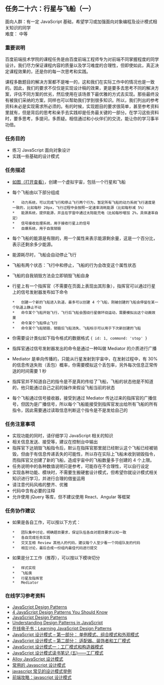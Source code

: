 ## 任务二十六：行星与飞船（一）

面向人群：有一定 JavaScript 基础，希望学习或加强面向对象编程及设计模式相关知识的同学  
难度：	中等


### 重要说明

百度前端技术学院的课程任务是由百度前端工程师专为对前端不同掌握程度的同学设计。我们尽力保证课程内容的质量以及学习难度的合理性，但即使如此，真正决定课程效果的，还是你的每一次思考和实践。

课程多数题目的解决方案都不是唯一的，这和我们在实际工作中的情况也是一致的。因此，我们的要求不仅仅是实现设计稿的效果，更是要多去思考不同的解决方案，评估不同方案的优劣，然后使用在该场景下最优雅的方式去实现。那些最终没有被我们采纳的方案，同样也可以帮助我们学到很多知识。所以，我们列出的参考资料未必是实现需求所必须的。有的时候，实现题目的要求很简单，甚至参考资料里就有，但是背后的思考和亲手去实践却是任务最关键的一部分。在学习这些资料时，要多思考，多提问，多质疑。相信通过和小伙伴们的交流，能让你的学习事半功倍。

### 任务目的

*   练习 JavaScript 面向对象设计
*   实践一些基础的设计模式

### 任务描述

*   [如图（打开查看）](http://7xrp04.com1.z0.glb.clouddn.com/task_2_26_1.jpg)，创建一个虚拟宇宙，包括一个行星和飞船
*   每个飞船由以下部分组成

        *   动力系统，可以完成飞行和停止飞行两个行为，暂定所有飞船的动力系统飞行速度是一致的，比如每秒 20px，飞行过程中会按照一定速率消耗能源（比如每秒减 5%）
        *   能源系统，提供能源，并且在宇宙中通过太阳能充电（比如每秒增加 2%，具体速率自定）
        *   信号接收处理系统，用于接收行星上的信号
        *   自爆系统，用于自我销毁
*   每个飞船的能源是有限的，用一个属性来表示能源剩余量，这是一个百分比，表示还剩余多少能源。
*   能源耗尽时，飞船会自动停止飞行
*   飞船有两个状态：飞行中和停止，飞船的行为会改变这个属性状态
*   飞船的自我销毁方法会立即销毁飞船自身
*   行星上有一个指挥官（不需要在页面上表现出其形象），指挥官可以通过行星上的信号发射器发布如下命令

        *   创建一个新的飞船进入轨道，最多可以创建 4 个飞船，刚被创建的飞船会停留在某一个轨道上静止不动
        *   命令某个飞船开始飞行，飞行后飞船会围绕行星做环绕运动，需要模拟出这个动画效果
        *   命令某个飞船停止飞行
        *   命令某个飞船销毁，销毁后飞船消失、飞船标示可以用于下次新创建的飞船
*   你需要设计类似如下指令格式的数据格式
		```
			{
				id: 1,
				commond: 'stop'
			}
		```
*   指挥官通过信号发射器发出的命令是通过一种叫做 Mediator 的介质进行广播
*   Mediator 是单向传播的，只能从行星发射到宇宙中，在发射过程中，有 30% 的信息传送失败（丢包）概率，你需要模拟这个丢包率，另外每次信息正常传送的时间需要 1 秒
*   指挥官并不知道自己的指令是不是真的传给了飞船，飞船的状态他是不知道的，他只能通过自己之前的操作来假设飞船当前的状态
*   每个飞船通过信号接收器，接受到通过 Mediator 传达过来的指挥官的广播信号，但因为是广播信号，所以每个飞船能接受到指挥官发出给所有飞船的所有指令，因此需要通过读取信息判断这个指令是不是发给自己的

### 任务注意事项

*   实现功能的同时，请仔细学习 JavaScript 相关的知识
*   相关信息发送、接受等，建议在控制台中输出
*   指挥官下达销毁飞船指令后，默认在指挥官那里就已经默认这个飞船已经被销毁，但由于有信息传递丢失的可能性，所以存在实际上飞船未收到销毁指令，而指挥官又创建了新的飞船，造成宇宙中的飞船数量多于创建的 4 个上限。
*   任务说明中的各种数值说明只是参考，可能存在不合理性，可以自行设定
*   实现各种功能、模块时，不需要生搬硬套设计模式，但希望你就设计模式相关知识进行学习，并进行合理的借鉴运用
*   请注意代码风格的整齐、优雅
*   代码中含有必要的注释
*   允许使用 jQuery 等库，但不建议使用 React、Angular 等框架

### 任务协作建议

*   如果是各自工作，可以按以下方式：

        *   团队集中讨论，明确题目要求，保证队伍各自对题目要求认知一致
        *   各自完成任务实践
        *   交叉互相 Review 其他人的代码，建议每个人至少看一个同组队友的代码
        *   相互讨论，最后合成一份组内最佳代码进行提交
*   如果是分工工作（推荐），可以按以下模块切分

        *   样式实现
        *   飞船类
        *   行星及指挥官
        *   Mediator

### 在线学习参考资料

*   [JavaScript Design Patterns](http://www.dofactory.com/javascript/design-patterns)
*   [4 JavaScript Design Patterns You Should Know](https://scotch.io/bar-talk/4-javascript-design-patterns-you-should-know)
*   [JavaScript Design Patterns](https://carldanley.com/javascript-design-patterns/)
*   [Understanding Design Patterns in JavaScript](http://code.tutsplus.com/tutorials/understanding-design-patterns-in-javascript--net-25930)
*   [在线电子书：Learning JavaScript Design Patterns](https://addyosmani.com/resources/essentialjsdesignpatterns/book/)
*   [JavaScript 设计模式 – 第一部分： 单例模式、组合模式和外观模式](http://www.adobe.com/cn/devnet/html5/articles/javascript-design-patterns-pt1-singleton-composite-facade.html)
*   [JavaScript 设计模式 – 第二部分： 适配器、装饰者和工厂模式](http://www.adobe.com/cn/devnet/html5/articles/javascript-design-patterns-pt2-adapter-decorator-factory.html)
*   [JavaScript 设计模式一：工厂模式和构造器模式](https://segmentfault.com/a/1190000002525792)
*   [JavaScript 设计模式读书笔记 (五)——工厂模式](https://segmentfault.com/a/1190000000491074)
*   [Alloy JavaScript 设计模式](http://www.alloyteam.com/2012/10/common-javascript-design-patterns/)
*   [常用的 Javascript 设计模式](http://blog.jobbole.com/29454/)
*   [javascript 常见的设计模式举例](http://blog.csdn.net/yingyiledi/article/details/26725795)
*   [前端攻略：javascript 设计模式](http://www.cnblogs.com/Darren_code/archive/2011/08/31/JavascripDesignPatterns.html)
